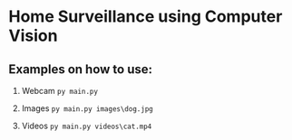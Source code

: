 # Home Surveillance using Computer Vision

## Examples on how to use:

1. Webcam
```py main.py```

2. Images
```py main.py images\dog.jpg```

3. Videos
```py main.py videos\cat.mp4```

